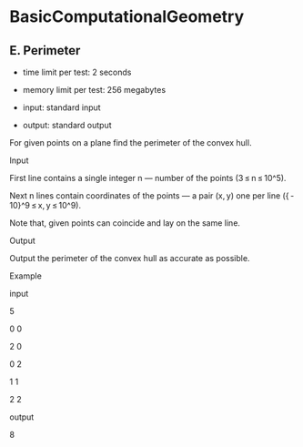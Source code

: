 # BasicComputationalGeometry
E. Perimeter
-------------------------------------------------
* time limit per test: 2 seconds

* memory limit per test: 256 megabytes

* input: standard input

* output: standard output

For given points on a plane find the perimeter of the convex hull.

Input

First line contains a single integer n — number of the points (3 ≤ n ≤ 10^5).

Next n lines contain coordinates of the points — a pair (x, y) one per line ({ - 10}^9 ≤ x, y ≤ 10^9).

Note that, given points can coincide and lay on the same line.

Output

Output the perimeter of the convex hull as accurate as possible.

Example

input

5

0 0

2 0

0 2

1 1

2 2

output

8
